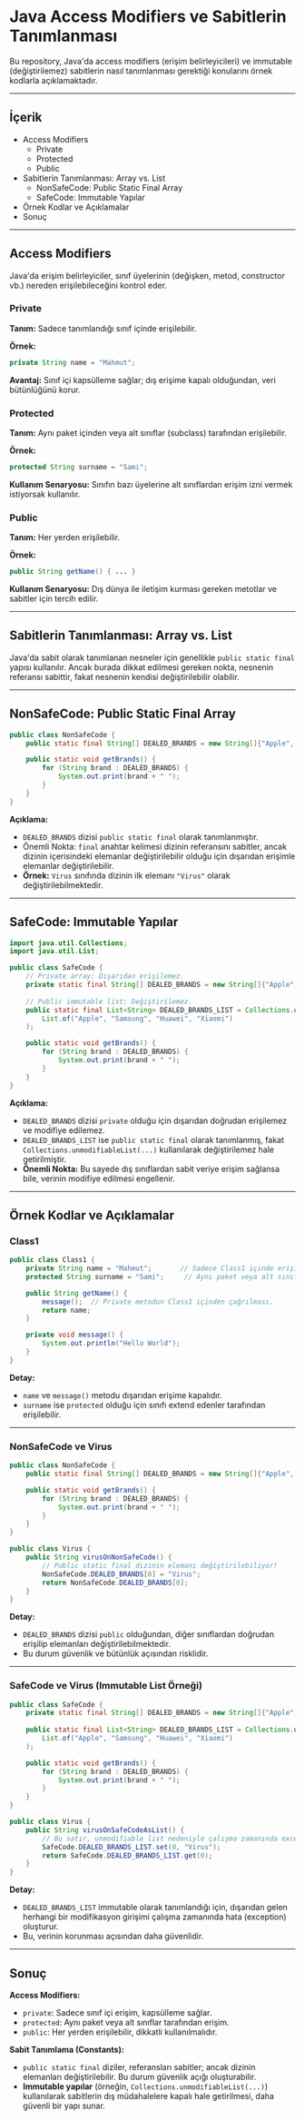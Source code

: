 # Java Access Modifiers ve Sabitlerin Tanımlanması

Bu repository, Java'da access modifiers (erişim belirleyicileri) ve immutable (değiştirilemez) sabitlerin nasıl tanımlanması gerektiği konularını örnek kodlarla açıklamaktadır.

---

## İçerik

- Access Modifiers
    - Private
    - Protected
    - Public
- Sabitlerin Tanımlanması: Array vs. List
    - NonSafeCode: Public Static Final Array
    - SafeCode: Immutable Yapılar
- Örnek Kodlar ve Açıklamalar
- Sonuç

---

## Access Modifiers

Java'da erişim belirleyiciler, sınıf üyelerinin (değişken, metod, constructor vb.) nereden erişilebileceğini kontrol eder.

### Private

**Tanım:** Sadece tanımlandığı sınıf içinde erişilebilir.

**Örnek:**

```java
private String name = "Mahmut";
```

**Avantaj:** Sınıf içi kapsülleme sağlar; dış erişime kapalı olduğundan, veri bütünlüğünü korur.

### Protected

**Tanım:** Aynı paket içinden veya alt sınıflar (subclass) tarafından erişilebilir.

**Örnek:**

```java
protected String surname = "Sami";
```

**Kullanım Senaryosu:** Sınıfın bazı üyelerine alt sınıflardan erişim izni vermek istiyorsak kullanılır.

### Public

**Tanım:** Her yerden erişilebilir.

**Örnek:**

```java
public String getName() { ... }
```

**Kullanım Senaryosu:** Dış dünya ile iletişim kurması gereken metotlar ve sabitler için tercih edilir.

---

## Sabitlerin Tanımlanması: Array vs. List

Java'da sabit olarak tanımlanan nesneler için genellikle `public static final` yapısı kullanılır. Ancak burada dikkat edilmesi gereken nokta, nesnenin referansı sabittir, fakat nesnenin kendisi değiştirilebilir olabilir.

---

## NonSafeCode: Public Static Final Array

```java
public class NonSafeCode {
    public static final String[] DEALED_BRANDS = new String[]{"Apple", "Samsung", "Huawei", "Xiaomi"};

    public static void getBrands() {
        for (String brand : DEALED_BRANDS) {
            System.out.print(brand + " ");
        }
    }
}
```

**Açıklama:**

- `DEALED_BRANDS` dizisi `public static final` olarak tanımlanmıştır.
- Önemli Nokta: `final` anahtar kelimesi dizinin referansını sabitler, ancak dizinin içerisindeki elemanlar değiştirilebilir olduğu için dışarıdan erişimle elemanlar değiştirilebilir.
- **Örnek:** `Virus` sınıfında dizinin ilk elemanı `"Virus"` olarak değiştirilebilmektedir.

---

## SafeCode: Immutable Yapılar

```java
import java.util.Collections;
import java.util.List;

public class SafeCode {
    // Private array: Dışarıdan erişilemez.
    private static final String[] DEALED_BRANDS = new String[]{"Apple", "Samsung", "Huawei", "Xiaomi"};
    
    // Public immutable list: Değiştirilemez.
    public static final List<String> DEALED_BRANDS_LIST = Collections.unmodifiableList(
        List.of("Apple", "Samsung", "Huawei", "Xiaomi")
    );

    public static void getBrands() {
        for (String brand : DEALED_BRANDS) {
            System.out.print(brand + " ");
        }
    }
}
```

**Açıklama:**

- `DEALED_BRANDS` dizisi `private` olduğu için dışarıdan doğrudan erişilemez ve modifiye edilemez.
- `DEALED_BRANDS_LIST` ise `public static final` olarak tanımlanmış, fakat `Collections.unmodifiableList(...)` kullanılarak değiştirilemez hale getirilmiştir.
- **Önemli Nokta:** Bu sayede dış sınıflardan sabit veriye erişim sağlansa bile, verinin modifiye edilmesi engellenir.

---

## Örnek Kodlar ve Açıklamalar

### Class1

```java
public class Class1 {
    private String name = "Mahmut";       // Sadece Class1 içinde erişilebilir.
    protected String surname = "Sami";     // Aynı paket veya alt sınıflar tarafından erişilebilir.

    public String getName() {
        message();  // Private metodun Class1 içinden çağrılması.
        return name;
    }

    private void message() {
        System.out.println("Hello World");
    }
}
```

**Detay:**

- `name` ve `message()` metodu dışarıdan erişime kapalıdır.
- `surname` ise `protected` olduğu için sınıfı extend edenler tarafından erişilebilir.

---

### NonSafeCode ve Virus

```java
public class NonSafeCode {
    public static final String[] DEALED_BRANDS = new String[]{"Apple", "Samsung", "Huawei", "Xiaomi"};

    public static void getBrands() {
        for (String brand : DEALED_BRANDS) {
            System.out.print(brand + " ");
        }
    }
}
```

```java
public class Virus {
    public String virusOnNonSafeCode() {
        // Public static final dizinin elemanı değiştirilebiliyor!
        NonSafeCode.DEALED_BRANDS[0] = "Virus";
        return NonSafeCode.DEALED_BRANDS[0];
    }
}
```

**Detay:**

- `DEALED_BRANDS` dizisi `public` olduğundan, diğer sınıflardan doğrudan erişilip elemanları değiştirilebilmektedir.
- Bu durum güvenlik ve bütünlük açısından risklidir.

---

### SafeCode ve Virus (Immutable List Örneği)

```java
public class SafeCode {
    private static final String[] DEALED_BRANDS = new String[]{"Apple", "Samsung", "Huawei", "Xiaomi"};
    
    public static final List<String> DEALED_BRANDS_LIST = Collections.unmodifiableList(
        List.of("Apple", "Samsung", "Huawei", "Xiaomi")
    );

    public static void getBrands() {
        for (String brand : DEALED_BRANDS) {
            System.out.print(brand + " ");
        }
    }
}
```

```java
public class Virus {
    public String virusOnSafeCodeAsList() {
        // Bu satır, unmodifiable list nedeniyle çalışma zamanında exception fırlatır.
        SafeCode.DEALED_BRANDS_LIST.set(0, "Virus");
        return SafeCode.DEALED_BRANDS_LIST.get(0);
    }
}
```

**Detay:**

- `DEALED_BRANDS_LIST` immutable olarak tanımlandığı için, dışarıdan gelen herhangi bir modifikasyon girişimi çalışma zamanında hata (exception) oluşturur.
- Bu, verinin korunması açısından daha güvenlidir.

---

## Sonuç

**Access Modifiers:**

- `private`: Sadece sınıf içi erişim, kapsülleme sağlar.
- `protected`: Aynı paket veya alt sınıflar tarafından erişim.
- `public`: Her yerden erişilebilir, dikkatli kullanılmalıdır.

**Sabit Tanımlama (Constants):**

- `public static final` diziler, referansları sabitler; ancak dizinin elemanları değiştirilebilir. Bu durum güvenlik açığı oluşturabilir.
- **Immutable yapılar** (örneğin, `Collections.unmodifiableList(...)`) kullanılarak sabitlerin dış müdahalelere kapalı hale getirilmesi, daha güvenli bir yapı sunar.
